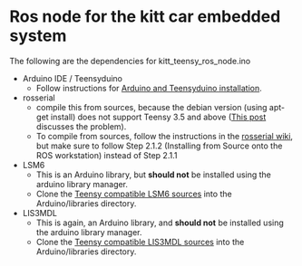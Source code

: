 # Ros node for the kitt car embedded system

The following are the dependencies for kitt\_teensy\_ros\_node.ino
* Arduino IDE / Teensyduino
	* Follow instructions for [Arduino and Teensyduino installation](https://www.pjrc.com/teensy/td_download.html).
* rosserial
	* compile this from sources, because the debian version (using apt-get install) does not support Teensy 3.5 and above ([This post](https://forum.pjrc.com/threads/40418-rosserial_arduino-for-Teensy) discusses the problem).
	* To compile from sources, follow the instructions in the [rosserial wiki](http://wiki.ros.org/rosserial_arduino/Tutorials/Arduino%20IDE%20Setup), but make sure to follow Step 2.1.2 (Installing from Source onto the ROS workstation) instead of Step 2.1.1
* LSM6
	* This is an Arduino library, but **should not** be installed using the arduino library manager.
	* Clone the [Teensy compatible LSM6 sources](https://github.com/Teensy-Compatible-Libraries/lsm6-arduino.git) into the Arduino/libraries directory.
* LIS3MDL
	* This is again, an Arduino library, and **should not** be installed using the arduino library manager.
	* Clone the [Teensy compatible LIS3MDL sources](https://github.com/Teensy-Compatible-Libraries/lis3mdl-arduino.git) into the Arduino/libraries directory.

